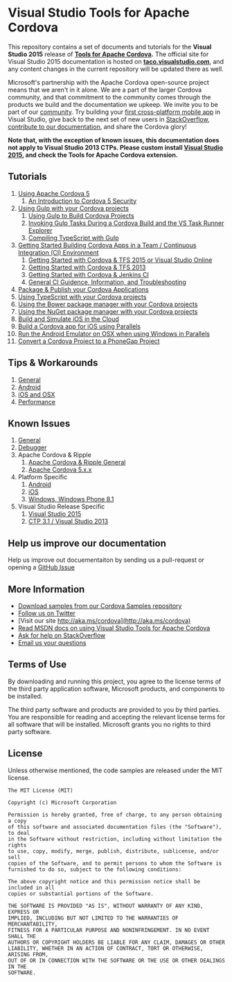 <properties pageTitle="Visual Studio Tools for Apache Cordova"
  description="Visual Studio Tools for Apache Cordova"
  services="" 
  documentationCenter=""
  authors="bursteg" />

# Visual Studio Tools for Apache Cordova
This repository contains a set of documents and tutorials for the **Visual Studio 2015** release of **[Tools for Apache Cordova](http://aka.ms/cordova).** The official site for Visual Studio 2015 documentation is hosted on **[taco.visualstudio.com](http://taco.visualstudio.com)**, and any content changes in the current repository will be updated there as well.

Microsoft's partnership with the Apache Cordova open-source project means that we aren't in it alone. We are a part of the larger Cordova community, and that commitment to the community comes through the products we build and the documentation we upkeep. We invite you to be part of our [community](http://taco.visualstudio.com). Try building your [first cross-platform mobile app](http://taco.visualstudio.com/en-us/docs/get-started-first-mobile-app/) in Visual Studio, give back to the next set of new users in [StackOverflow](http://stackoverflow.com/questions/tagged/visual-studio-cordova), [contribute to our documentation](http://taco.visualstudio.com/en-us/docs/cordova-docs-contributing/), and share the Cordova glory! 

**Note that, with the exception of known issues, this documentation does not apply to Visual Studio 2013 CTPs. Please custom install [Visual Studio 2015](https://www.visualstudio.com/cordova-vs), and check the Tools for Apache Cordova extension.**

<a name="tutorials"></a>
## Tutorials
1. [Using Apache Cordova 5](/articles/tutorial-cordova-5/tutorial-cordova-5-readme.md)
	1. [An Introduction to Cordova 5 Security](/articles/tutorial-cordova-5/cordova-5-security.md)
1. [Using Gulp with your Cordova projects](/articles/tutorial-gulp/tutorial-gulp-readme.md)
	1. [Using Gulp to Build Cordova Projects](/articles/tutorial-gulp/gulp-ci.md)
	1. [Invoking Gulp Tasks During a Cordova Build and the VS Task Runner Explorer](/articles/tutorial-gulp/gulp-task-runner-explorer.md)
	1. [Compiling TypeScript with Gulp](/articles/tutorial-gulp/gulp-typescript.md)
1. [Getting Started Building Cordova Apps in a Team / Continuous Integration (CI) Environment](/articles/tutorial-team-build/tutorial-team-build-readme.md)
	1. [Getting Started with Cordova & TFS 2015 or Visual Studio Online](/articles/tutorial-team-build/tfs2015.md)
	1. [Getting Started with Cordova & TFS 2013](/articles/tutorial-team-build/tfs2013.md)
	1. [Getting Started with Cordova & Jenkins CI](/articles/tutorial-team-build/jenkins.md)
	1. [General CI Guidence, Information, and Troubleshooting](/articles/tutorial-team-build/general.md)
1. [Package & Publish your Cordova Applications](/articles/tutorial-package-publish/tutorial-package-publish-readme.md)
1. [Using TypeScript with your Cordova projects](/articles/getting-started/tutorial-typescript.md)
1. [Using the Bower package manager with your Cordova projects](/articles/getting-started/tutorial-using-bower.md)
1. [Using the NuGet package manager with your Cordova projects](/articles/getting-started/tutorial-nuget.md)
1. [Build and Simulate iOS in the Cloud](/articles/getting-started/build_ios_cloud.md)
1. [Build a Cordova app for iOS using Parallels](/articles/getting-started/build_ios_parallels.md)
1. [Run the Android Emulator on OSX when using Windows in Parallels](/articles/debug-and-test/run-android-emulator-on-osx-using-parallels.md)
1. [Convert a Cordova Project to a PhoneGap Project](/articles/develop-apps/convert-cordova-phonegap.md)

<a name="tips"></a>
## Tips & Workarounds
1. [General](/articles/tips-and-workarounds/general/tips-and-workarounds-general-readme.md)
1. [Android](/articles/tips-and-workarounds/android/tips-and-workarounds-android-readme.md)
1. [iOS and OSX](/articles/tips-and-workarounds/ios/tips-and-workarounds-ios-readme.md)
1. [Performance](/articles/tips-and-workarounds/performance/tips-and-workarounds-performance-readme.md)

<a name="knownissues"></a>
## Known Issues
1. [General](/articles/known-issues/known-issues-general.md)
1. [Debugger](/articles/known-issues/known-issues-debugger.md)
1. Apache Cordova & Ripple
	1. [Apache Cordova & Ripple General](/articles/known-issues/known-issues-ripple-cordova.md)
	1. [Apache Cordova 5.x.x](/articles/known-issues/known-issues-cordova5.md)
1. Platform Specific
	1. [Android](/articles/known-issues/known-issues-android.md)
	1. [iOS](/articles/known-issues/known-issues-ios.md)
	1. [Windows, Windows Phone 8.1](/articles/known-issues/known-issues-windows.md)
1. Visual Studio Release Specific
	1. [Visual Studio 2015](/articles/known-issues/known-issues-vs2015.md)
	1. [CTP 3.1 / Visual Studio 2013](/articles/known-issues/known-issues-vs2013.md)

## Help us improve our documentation
Help us improve out docuementaiton by sending us a pull-request or opening a [GitHub Issue](https://github.com/Microsoft/cordova-docs/issues/new)


## More Information
* [Download samples from our Cordova Samples repository](http://github.com/Microsoft/cordova-samples)
* [Follow us on Twitter](https://twitter.com/VSCordovaTools)
* [Visit our site http://aka.ms/cordova](http://aka.ms/cordova)
* [Read MSDN docs on using Visual Studio Tools for Apache Cordova](http://go.microsoft.com/fwlink/?LinkID=533794)
* [Ask for help on StackOverflow](http://stackoverflow.com/questions/tagged/visual-studio-cordova)
* [Email us your questions](mailto:/vscordovatools@microsoft.com)


## Terms of Use
By downloading and running this project, you agree to the license terms of the third party application software, Microsoft products, and components to be installed.

The third party software and products are provided to you by third parties. You are responsible for reading and accepting the relevant license terms for all software that will be installed. Microsoft grants you no rights to third party software.


## License
Unless otherwise mentioned, the code samples are released under the MIT license.

```
The MIT License (MIT)

Copyright (c) Microsoft Corporation

Permission is hereby granted, free of charge, to any person obtaining a copy
of this software and associated documentation files (the "Software"), to deal
in the Software without restriction, including without limitation the rights
to use, copy, modify, merge, publish, distribute, sublicense, and/or sell
copies of the Software, and to permit persons to whom the Software is
furnished to do so, subject to the following conditions:

The above copyright notice and this permission notice shall be included in all
copies or substantial portions of the Software.

THE SOFTWARE IS PROVIDED "AS IS", WITHOUT WARRANTY OF ANY KIND, EXPRESS OR
IMPLIED, INCLUDING BUT NOT LIMITED TO THE WARRANTIES OF MERCHANTABILITY,
FITNESS FOR A PARTICULAR PURPOSE AND NONINFRINGEMENT. IN NO EVENT SHALL THE
AUTHORS OR COPYRIGHT HOLDERS BE LIABLE FOR ANY CLAIM, DAMAGES OR OTHER
LIABILITY, WHETHER IN AN ACTION OF CONTRACT, TORT OR OTHERWISE, ARISING FROM,
OUT OF OR IN CONNECTION WITH THE SOFTWARE OR THE USE OR OTHER DEALINGS IN THE
SOFTWARE.
```
